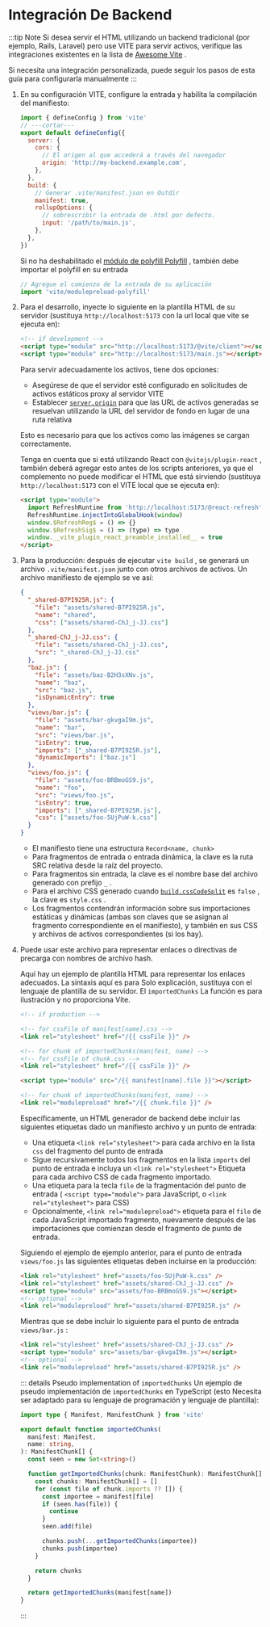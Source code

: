 # Integración De Backend

:::tip Note
Si desea servir el HTML utilizando un backend tradicional (por ejemplo, Rails, Laravel) pero use VITE para servir activos, verifique las integraciones existentes en la lista de [Awesome Vite](https://github.com/vitejs/awesome-vite#integrations-with-backends) .

Si necesita una integración personalizada, puede seguir los pasos de esta guía para configurarla manualmente
:::

1. En su configuración VITE, configure la entrada y habilita la compilación del manifiesto:

   ```js twoslash [vite.config.js]
   import { defineConfig } from 'vite'
   // ---cortar---
   export default defineConfig({
     server: {
       cors: {
         // El origen al que accederá a través del navegador
         origin: 'http://my-backend.example.com',
       },
     },
     build: {
       // Generar .vite/manifest.json en Outdir
       manifest: true,
       rollupOptions: {
         // sobrescribir la entrada de .html por defecto.
         input: '/path/to/main.js',
       },
     },
   })
   ```

   Si no ha deshabilitado el [módulo de polyfill Polyfill](/es/config/build-options.md#build-polyfillmodulepreload) , también debe importar el polyfill en su entrada

   ```js
   // Agregue el comienzo de la entrada de su aplicación
   import 'vite/modulepreload-polyfill'
   ```

2. Para el desarrollo, inyecte lo siguiente en la plantilla HTML de su servidor (sustituya `http://localhost:5173` con la url local que vite se ejecuta en):

   ```html
   <!-- if development -->
   <script type="module" src="http://localhost:5173/@vite/client"></script>
   <script type="module" src="http://localhost:5173/main.js"></script>
   ```

   Para servir adecuadamente los activos, tiene dos opciones:

   - Asegúrese de que el servidor esté configurado en solicitudes de activos estáticos proxy al servidor VITE
   - Establecer [`server.origin`](/es/config/server-options.md#server-origin) para que las URL de activos generadas se resuelvan utilizando la URL del servidor de fondo en lugar de una ruta relativa

   Esto es necesario para que los activos como las imágenes se cargan correctamente.

   Tenga en cuenta que si está utilizando React con `@vitejs/plugin-react` , también deberá agregar esto antes de los scripts anteriores, ya que el complemento no puede modificar el HTML que está sirviendo (sustituya `http://localhost:5173` con el VITE local que se ejecuta en):

   ```html
   <script type="module">
     import RefreshRuntime from 'http://localhost:5173/@react-refresh'
     RefreshRuntime.injectIntoGlobalHook(window)
     window.$RefreshReg$ = () => {}
     window.$RefreshSig$ = () => (type) => type
     window.__vite_plugin_react_preamble_installed__ = true
   </script>
   ```

3. Para la producción: después de ejecutar `vite build` , se generará un archivo `.vite/manifest.json` junto con otros archivos de activos. Un archivo manifiesto de ejemplo se ve así:

   ```json [.vite/manifest.json]
   {
     "_shared-B7PI925R.js": {
       "file": "assets/shared-B7PI925R.js",
       "name": "shared",
       "css": ["assets/shared-ChJ_j-JJ.css"]
     },
     "_shared-ChJ_j-JJ.css": {
       "file": "assets/shared-ChJ_j-JJ.css",
       "src": "_shared-ChJ_j-JJ.css"
     },
     "baz.js": {
       "file": "assets/baz-B2H3sXNv.js",
       "name": "baz",
       "src": "baz.js",
       "isDynamicEntry": true
     },
     "views/bar.js": {
       "file": "assets/bar-gkvgaI9m.js",
       "name": "bar",
       "src": "views/bar.js",
       "isEntry": true,
       "imports": ["_shared-B7PI925R.js"],
       "dynamicImports": ["baz.js"]
     },
     "views/foo.js": {
       "file": "assets/foo-BRBmoGS9.js",
       "name": "foo",
       "src": "views/foo.js",
       "isEntry": true,
       "imports": ["_shared-B7PI925R.js"],
       "css": ["assets/foo-5UjPuW-k.css"]
     }
   }
   ```

   - El manifiesto tiene una estructura `Record<name, chunk>`
   - Para fragmentos de entrada o entrada dinámica, la clave es la ruta SRC relativa desde la raíz del proyecto.
   - Para fragmentos sin entrada, la clave es el nombre base del archivo generado con prefijo `_` .
   - Para el archivo CSS generado cuando [`build.cssCodeSplit`](/es/config/build-options.md#build-csscodesplit) es `false` , la clave es `style.css` .
   - Los fragmentos contendrán información sobre sus importaciones estáticas y dinámicas (ambas son claves que se asignan al fragmento correspondiente en el manifiesto), y también en sus CSS y archivos de activos correspondientes (si los hay).

4. Puede usar este archivo para representar enlaces o directivas de precarga con nombres de archivo hash.

   Aquí hay un ejemplo de plantilla HTML para representar los enlaces adecuados. La sintaxis aquí es para
   Solo explicación, sustituya con el lenguaje de plantilla de su servidor. El `importedChunks`
   La función es para ilustración y no proporciona Vite.

   ```html
   <!-- if production -->

   <!-- for cssFile of manifest[name].css -->
   <link rel="stylesheet" href="/{{ cssFile }}" />

   <!-- for chunk of importedChunks(manifest, name) -->
   <!-- for cssFile of chunk.css -->
   <link rel="stylesheet" href="/{{ cssFile }}" />

   <script type="module" src="/{{ manifest[name].file }}"></script>

   <!-- for chunk of importedChunks(manifest, name) -->
   <link rel="modulepreload" href="/{{ chunk.file }}" />
   ```

   Específicamente, un HTML generador de backend debe incluir las siguientes etiquetas dado un manifiesto
   archivo y un punto de entrada:

   - Una etiqueta `<link rel="stylesheet">` para cada archivo en la lista `css` del fragmento del punto de entrada
   - Sigue recursivamente todos los fragmentos en la lista `imports` del punto de entrada e incluya un
     `<link rel="stylesheet">` Etiqueta para cada archivo CSS de cada fragmento importado.
   - Una etiqueta para la tecla `file` de la fragmentación del punto de entrada ( `<script type="module">` para JavaScript,
     o `<link rel="stylesheet">` para CSS)
   - Opcionalmente, `<link rel="modulepreload">` etiqueta para el `file` de cada JavaScript importado
     fragmento, nuevamente después de las importaciones que comienzan desde el fragmento de punto de entrada.

   Siguiendo el ejemplo de ejemplo anterior, para el punto de entrada `views/foo.js` las siguientes etiquetas deben incluirse en la producción:

   ```html
   <link rel="stylesheet" href="assets/foo-5UjPuW-k.css" />
   <link rel="stylesheet" href="assets/shared-ChJ_j-JJ.css" />
   <script type="module" src="assets/foo-BRBmoGS9.js"></script>
   <!-- optional -->
   <link rel="modulepreload" href="assets/shared-B7PI925R.js" />
   ```

   Mientras que se debe incluir lo siguiente para el punto de entrada `views/bar.js` :

   ```html
   <link rel="stylesheet" href="assets/shared-ChJ_j-JJ.css" />
   <script type="module" src="assets/bar-gkvgaI9m.js"></script>
   <!-- optional -->
   <link rel="modulepreload" href="assets/shared-B7PI925R.js" />
   ```

   ::: details Pseudo implementation of `importedChunks`
   Un ejemplo de pseudo implementación de `importedChunks` en TypeScript (esto
   Necesita ser adaptado para su lenguaje de programación y lenguaje de plantilla):

   ```ts
   import type { Manifest, ManifestChunk } from 'vite'

   export default function importedChunks(
     manifest: Manifest,
     name: string,
   ): ManifestChunk[] {
     const seen = new Set<string>()

     function getImportedChunks(chunk: ManifestChunk): ManifestChunk[] {
       const chunks: ManifestChunk[] = []
       for (const file of chunk.imports ?? []) {
         const importee = manifest[file]
         if (seen.has(file)) {
           continue
         }
         seen.add(file)

         chunks.push(...getImportedChunks(importee))
         chunks.push(importee)
       }

       return chunks
     }

     return getImportedChunks(manifest[name])
   }
   ```

   :::
